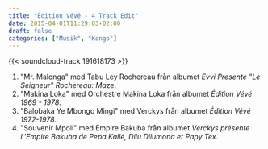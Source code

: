 ```yaml
---
title: "Édition Vévé - 4 Track Edit"
date: 2015-04-01T11:29:03+02:00
draft: false
categories: ["Musik", "Kongo"]
---
```


{{< soundcloud-track 191618173 >}}

1. "Mr. Malonga" med Tabu Ley Rochereau från albumet *Evvi Presente "Le Seigneur" Rochereau: Maze*.
2. "Makina Loka" med Orchestre Makina Loka från albumet *Édition Vévé 1969 - 1978*.
3. "Balobaka Ye Mbongo Mingi" med Verckys från albumet *Édition Vévé 1972-1978*.
4. "Souvenir Mpoli" med Empire Bakuba från albumet *Verckys présente L'Empire Bakuba de Pepa Kallé, Dilu Dilumona et Papy Tex*.

